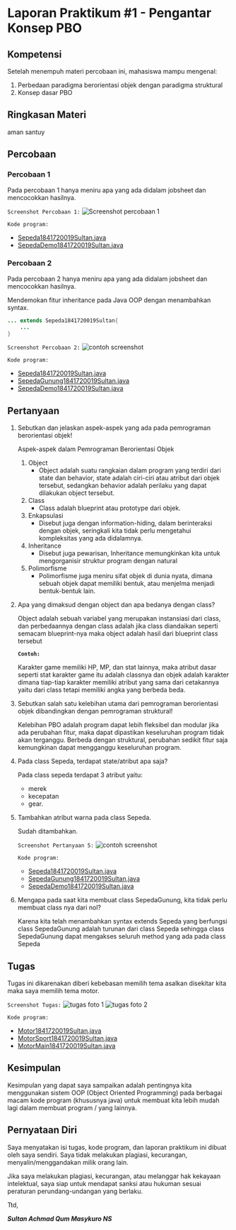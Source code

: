 # Laporan Praktikum #1 - Pengantar Konsep PBO

## Kompetensi

Setelah menempuh materi percobaan ini, mahasiswa mampu mengenal:

1. Perbedaan paradigma berorientasi objek dengan paradigma struktural
2. Konsep dasar PBO

## Ringkasan Materi

aman santuy

## Percobaan

### Percobaan 1

Pada percobaan 1 hanya meniru apa yang ada didalam jobsheet dan mencocokkan hasilnya.

`Screenshot Percobaan 1:`
![Screenshot percobaan 1](img/percobaan-1.png)

`Kode program:`

* [Sepeda1841720019Sultan.java](../../src/1_Pengantar_Konsep_PBO/Sepeda1841720019Sultan.java)
* [SepedaDemo1841720019Sultan.java](../../src/1_Pengantar_Konsep_PBO/SepedaDemo1841720019Sultan.java)

### Percobaan 2

Pada percobaan 2 hanya meniru apa yang ada didalam jobsheet dan mencocokkan hasilnya.

Mendemokan fitur inheritance pada Java OOP dengan menambahkan syntax.

``` java
... extends Sepeda1841720019Sultan{
    ...
}
```

`Screenshot Percobaan 2:`
![contoh screenshot](img/percobaan-2.png)

`Kode program:`

* [Sepeda1841720019Sultan.java](../../src/1_Pengantar_Konsep_PBO/Sepeda1841720019Sultan.java)
* [SepedaGunung1841720019Sultan.java](../../src/1_Pengantar_Konsep_PBO/SepedaGunung1841720019Sultan.java)
* [SepedaDemo1841720019Sultan.java](../../src/1_Pengantar_Konsep_PBO/SepedaDemo1841720019Sultan.java)

## Pertanyaan

1. Sebutkan dan jelaskan aspek-aspek yang ada pada pemrograman berorientasi objek!

   Aspek-aspek dalam Pemrograman Berorientasi Objek
   1. Object
      * Object adalah suatu rangkaian dalam program yang terdiri dari state dan behavior, state adalah ciri-ciri atau atribut dari objek tersebut, sedangkan behavior adalah perilaku yang dapat dilakukan object tersebut.
   2. Class
      * Class adalah blueprint atau prototype dari objek.
   3. Enkapsulasi
      * Disebut juga dengan information-hiding, dalam berinteraksi dengan objek, seringkali kita tidak perlu mengetahui kompleksitas yang ada didalamnya.
   4. Inheritance
      * Disebut juga pewarisan, Inheritance memungkinkan kita untuk mengorganisir struktur program dengan natural
   5. Polimorfisme
      * Polimorfisme juga meniru sifat objek di dunia nyata, dimana sebuah objek dapat memiliki bentuk, atau menjelma menjadi bentuk-bentuk lain.

2. Apa yang dimaksud dengan object dan apa bedanya dengan class?

    Object adalah sebuah variabel yang merupakan instansiasi dari class, dan perbedaannya dengan class adalah jika class diandaikan seperti semacam blueprint-nya maka object adalah hasil dari blueprint class tersebut

    **`Contoh:`**

    Karakter game memiliki HP, MP, dan stat lainnya, maka atribut dasar seperti stat karakter game itu adalah classnya dan objek adalah karakter dimana tiap-tiap karakter memiliki atribut yang sama dari cetakannya yaitu dari class tetapi memiliki angka yang berbeda beda.

3. Sebutkan salah satu kelebihan utama dari pemrograman berorientasi objek dibandingkan dengan pemrograman struktural!

    Kelebihan PBO adalah program dapat lebih fleksibel dan modular jika ada perubahan fitur, maka dapat dipastikan keseluruhan program tidak akan terganggu. Berbeda dengan struktural, perubahan sedikit fitur saja kemungkinan dapat mengganggu keseluruhan program.

4. Pada class Sepeda, terdapat state/atribut apa saja?

    Pada class sepeda terdapat 3 atribut yaitu:
    * merek
    * kecepatan
    * gear.

5. Tambahkan atribut warna pada class Sepeda.

    Sudah ditambahkan.

    `Screenshot Pertanyaan 5:`
    ![contoh screenshot](img/percobaan-2.png)

    `Kode program:`

    * [Sepeda1841720019Sultan.java](../../src/1_Pengantar_Konsep_PBO/Sepeda1841720019Sultan.java)
    * [SepedaGunung1841720019Sultan.java](../../src/1_Pengantar_Konsep_PBO/SepedaGunung1841720019Sultan.java)
    * [SepedaDemo1841720019Sultan.java](../../src/1_Pengantar_Konsep_PBO/SepedaDemo1841720019Sultan.java)

6. Mengapa pada saat kita membuat class SepedaGunung, kita tidak perlu membuat class nya dari
nol?

    Karena kita telah menambahkan syntax extends Sepeda yang berfungsi class SepedaGunung adalah turunan dari class Sepeda sehingga class SepedaGunung dapat mengakses seluruh method yang ada pada class Sepeda

## Tugas

Tugas ini dikarenakan diberi kebebasan memilih tema asalkan disekitar kita maka saya memilih tema motor.

`Screenshot Tugas:`
![tugas foto 1](img/tugas1.png)
![tugas foto 2](img/tugas2.png)

`Kode program:`

* [Motor1841720019Sultan.java](../../src/1_Pengantar_Konsep_PBO/Motor1841720019Sultan.java)
* [MotorSport1841720019Sultan.java](../../src/1_Pengantar_Konsep_PBO/MotorSport1841720019Sultan.java)
* [MotorMain1841720019Sultan.java](../../src/1_Pengantar_Konsep_PBO/MotorMain1841720019Sultan.java)

## Kesimpulan

Kesimpulan yang dapat saya sampaikan adalah pentingnya kita menggunakan sistem OOP (Object Oriented Programming) pada berbagai macam kode program (khususnya java) untuk membuat kita lebih mudah lagi dalam membuat program / yang lainnya.

## Pernyataan Diri

Saya menyatakan isi tugas, kode program, dan laporan praktikum ini dibuat oleh saya sendiri. Saya tidak melakukan plagiasi, kecurangan, menyalin/menggandakan milik orang lain.

Jika saya melakukan plagiasi, kecurangan, atau melanggar hak kekayaan intelektual, saya siap untuk mendapat sanksi atau hukuman sesuai peraturan perundang-undangan yang berlaku.

Ttd,

***Sultan Achmad Qum Masykuro NS***
